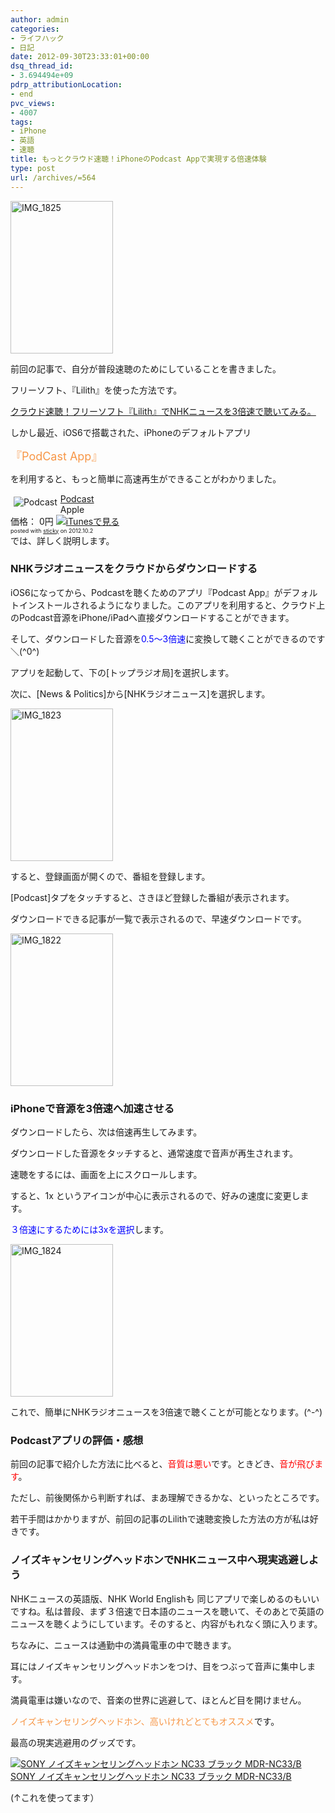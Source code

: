 ```yaml
---
author: admin
categories:
- ライフハック
- 日記
date: 2012-09-30T23:33:01+00:00
dsq_thread_id:
- 3.694494e+09
pdrp_attributionLocation:
- end
pvc_views:
- 4007
tags:
- iPhone
- 英語
- 速聴
title: もっとクラウド速聴！iPhoneのPodcast Appで実現する倍速体験
type: post
url: /archives/=564
---
```


[<img style="background-image: none; padding-left: 0px; padding-right: 0px; display: inline; padding-top: 0px; border: 0px;" title="IMG_1825" src="https://hmi-me.ciao.jp/wordpress/wp-content/uploads/IMG_1825_thumb.png" alt="IMG_1825" width="164" height="244" border="0" />][1]

前回の記事で、自分が普段速聴のためにしていることを書きました。
  
フリーソフト、『Lilith』を使った方法です。
  
[クラウド速聴！フリーソフト『Lilith』でNHKニュースを3倍速で聴いてみる。][2]
  
しかし最近、iOS6で搭載された、iPhoneのデフォルトアプリ

<span style="color: #f79646; font-size: large;">『PodCast App』</span>

を利用すると、もっと簡単に高速再生ができることがわかりました。

<div class="sticky-itslink">
  <a href="https://click.linksynergy.com/fs-bin/stat?id=SU3d78d7YDQ&offerid=94348&type=3&subid=0&tmpid=2192&RD_PARM1=http%253A%252F%252Fitunes.apple.com%252Fjp%252Fapp%252Fpodcast%252Fid525463029%253Fmt%253D8%2526uo%253D4%2526partnerId%253D30" rel="nofollow" target="_blank"><img style="margin: 5px; float: left; border-style: none;" title="Podcast" src="https://a1.mzstatic.com/us/r1000/120/Purple/v4/9f/47/59/9f4759ba-0b58-81e3-c86a-755b1244eda5/Icon-iPhone.png" alt="Podcast" /></a></p> 
  
  <div class="sticky-itslinktext">
    <a href="https://click.linksynergy.com/fs-bin/stat?id=SU3d78d7YDQ&offerid=94348&type=3&subid=0&tmpid=2192&RD_PARM1=http%253A%252F%252Fitunes.apple.com%252Fjp%252Fapp%252Fpodcast%252Fid525463029%253Fmt%253D8%2526uo%253D4%2526partnerId%253D30" rel="nofollow" target="_blank">Podcast</a><br /> Apple<br /> 価格： 0円 <a href="https://click.linksynergy.com/fs-bin/stat?id=SU3d78d7YDQ&offerid=94348&type=3&subid=0&tmpid=2192&RD_PARM1=http%253A%252F%252Fitunes.apple.com%252Fjp%252Fapp%252Fpodcast%252Fid525463029%253Fmt%253D8%2526uo%253D4%2526partnerId%253D30" rel="nofollow" target="_blank"><img style="border-style: none;" src="https://ax.phobos.apple.com.edgesuite.net/ja_jp/images/web/linkmaker/badge_appstore-sm.gif" alt="iTunesで見る" /></a><br /> <span style="font-size: xx-small;">posted with <a href="https://sticky.linclip.com/linkmaker/" target="_blank">sticky</a> on 2012.10.2</span>
  </div>
  
  <div class="sticky-itslinktext">
  </div>
  
  <div class="sticky-itslinktext">
    では、詳しく説明します。
  </div>
</div>

### NHKラジオニュースをクラウドからダウンロードする

iOS6になってから、Podcastを聴くためのアプリ『Podcast App』がデフォルトインストールされるようになりました。このアプリを利用すると、クラウド上のPodcast音源をiPhone/iPadへ直接ダウンロードすることができます。

そして、ダウンロードした音源を<span style="color: #0000ff;">0.5～3倍速</span>に変換して聴くことができるのです＼(^0^)

アプリを起動して、下の[トップラジオ局]を選択します。
  
次に、[News & Politics]から[NHKラジオニュース]を選択します。

[<img style="background-image: none; padding-left: 0px; padding-right: 0px; display: inline; padding-top: 0px; border: 0px;" title="IMG_1823" src="https://hmi-me.ciao.jp/wordpress/wp-content/uploads/IMG_1823_thumb.png" alt="IMG_1823" width="164" height="244" border="0" />][3]

すると、登録画面が開くので、番組を登録します。

[Podcast]タプをタッチすると、さきほど登録した番組が表示されます。
  
ダウンロードできる記事が一覧で表示されるので、早速ダウンロードです。

[<img style="background-image: none; padding-left: 0px; padding-right: 0px; display: inline; padding-top: 0px; border: 0px;" title="IMG_1822" src="https://hmi-me.ciao.jp/wordpress/wp-content/uploads/IMG_1822_thumb.png" alt="IMG_1822" width="164" height="244" border="0" />][4]

### iPhoneで音源を3倍速へ加速させる

ダウンロードしたら、次は倍速再生してみます。
  
ダウンロードした音源をタッチすると、通常速度で音声が再生されます。

速聴をするには、画面を上にスクロールします。
  
すると、1x というアイコンが中心に表示されるので、好みの速度に変更します。
  
<span style="color: #0000ff;">３倍速にするためには3xを選択</span>します。

[<img style="background-image: none; padding-left: 0px; padding-right: 0px; display: inline; padding-top: 0px; border: 0px;" title="IMG_1824" src="https://hmi-me.ciao.jp/wordpress/wp-content/uploads/IMG_1824_thumb.png" alt="IMG_1824" width="164" height="244" border="0" />][5]

これで、簡単にNHKラジオニュースを3倍速で聴くことが可能となります。(^-^)

### Podcastアプリの評価・感想

前回の記事で紹介した方法に比べると、<span style="color: #ff0000;">音質は悪い</span>です。ときどき、<span style="color: #ff0000;">音が飛びます</span>。
  
ただし、前後関係から判断すれば、まあ理解できるかな、といったところです。
  
若干手間はかかりますが、前回の記事のLilithで速聴変換した方法の方が私は好きです。

### ノイズキャンセリングヘッドホンでNHKニュース中へ現実逃避しよう

NHKニュースの英語版、NHK World Englishも 同じアプリで楽しめるのもいいですね。私は普段、まず３倍速で日本語のニュースを聴いて、そのあとで英語のニュースを聴くようにしています。そのすると、内容がもれなく頭に入ります。

ちなみに、ニュースは通勤中の満員電車の中で聴きます。
  
耳にはノイズキャンセリングヘッドホンをつけ、目をつぶって音声に集中します。
  
満員電車は嫌いなので、音楽の世界に逃避して、ほとんど目を開けません。
  
<span style="color: #f79646;">ノイズキャンセリングヘッドホン、高いけれどとてもオススメ</span>です。
  
最高の現実逃避用のグッズです。

<div id="scid:81867AAF-BB02-476b-AE5D-12BDAC2E750D:5fe354f5-7cfc-4767-a230-743e922a7abf" class="wlWriterEditableSmartContent" style="margin: 0px; display: inline; float: none; padding: 0px;">
  <a href="https://www.amazon.co.jp/exec/obidos/ASIN/B002BH3GM4/sleephacker-22/ref=nosim" target="_blank"><img src="https://ecx.images-amazon.com/images/I/417L4Ei5eaL._SL160_.jpg" alt="SONY ノイズキャンセリングヘッドホン NC33 ブラック MDR-NC33/B" /><br /> SONY ノイズキャンセリングヘッドホン NC33 ブラック MDR-NC33/B<br /> </a>
</div>

(↑これを使ってます）

<div id="fastlookup_top" style="display: none;">
</div>

 [1]: https://hmi-me.ciao.jp/wordpress/wp-content/uploads/IMG_1825.png
 [2]: https://futurismo.biz/archives/452 "クラウド速聴！フリーソフト『Lilith』でNHKニュースを3倍速で聴いてみる。"
 [3]: https://hmi-me.ciao.jp/wordpress/wp-content/uploads/IMG_1823.png
 [4]: https://hmi-me.ciao.jp/wordpress/wp-content/uploads/IMG_1822.png
 [5]: https://hmi-me.ciao.jp/wordpress/wp-content/uploads/IMG_1824.png
